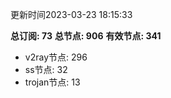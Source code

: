 更新时间2023-03-23 18:15:33

**总订阅: 73**
**总节点: 906**
**有效节点: 341**
- v2ray节点: 296
- ss节点: 32
- trojan节点: 13
